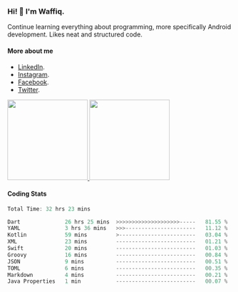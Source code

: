 ### Hi! 👋 I'm Waffiq.

Continue learning everything about programming, more specifically Android development. Likes neat and structured code.

#### More about me 
- [LinkedIn](https://www.linkedin.com/in/waffiqaziz/).
- [Instagram](https://www.instagram.com/waffiqaziz/).
- [Facebook](https://web.facebook.com/WaffiqAziz/).
- [Twitter](https://twitter.com/AzizWaffiq).

<p align="left">
<a href="https://github.com/waffiqaziz">
  <img height="180em" src="https://github-readme-stats-eight-theta.vercel.app/api?username=waffiqaziz&show_icons=true&theme=algolia&include_all_commits=true&count_private=true"/>
  <img height="180em" src="https://github-readme-stats-eight-theta.vercel.app/api/top-langs/?username=waffiqaziz&layout=compact&langs_count=8&theme=algolia"/>
</a>
</p>

#### Coding Stats
<!--START_SECTION:waka-->

```rust
Total Time: 32 hrs 23 mins

Dart              26 hrs 25 mins  >>>>>>>>>>>>>>>>>>>>-----   81.55 %
YAML              3 hrs 36 mins   >>>----------------------   11.12 %
Kotlin            59 mins         >------------------------   03.04 %
XML               23 mins         -------------------------   01.21 %
Swift             20 mins         -------------------------   01.03 %
Groovy            16 mins         -------------------------   00.84 %
JSON              9 mins          -------------------------   00.51 %
TOML              6 mins          -------------------------   00.35 %
Markdown          4 mins          -------------------------   00.21 %
Java Properties   1 min           -------------------------   00.07 %
```

<!--END_SECTION:waka-->
